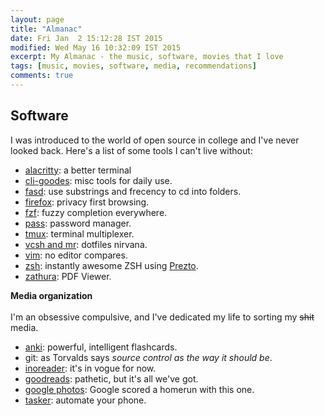 ```yaml
---
layout: page
title: "Almanac"
date: Fri Jan  2 15:12:28 IST 2015
modified: Wed May 16 10:32:09 IST 2015
excerpt: My Almanac - the music, software, movies that I love
tags: [music, movies, software, media, recommendations]
comments: true
---
```


## Software
I was introduced to the world of open source in college and I've never looked back.
Here's a list of some tools I can't live without:

- [alacritty](https://github.com/jwilm/alacritty): a better terminal
- [cli-goodes](https://github.com/srijanshetty/cli-goodies.git): misc tools for daily use.
- [fasd](https://github.com/clvv/fasd): use substrings and frecency to cd into folders.
- [firefox](https://www.mozilla.org/en-US/firefox/): privacy first browsing.
- [fzf](https://github.com/junegunn/fzf): fuzzy completion everywhere.
- [pass](https://www.passwordstore.org/): password manager.
- [tmux](https://github.com/srijanshetty/vcsh-tmux): terminal multiplexer.
- [vcsh and mr](/technical/vcsh-mr-dotfiles-nirvana/): dotfiles nirvana.
- [vim](https://github.com/srijanshetty/vim-plug/): no editor compares.
- [zsh](https://github.com/srijanshetty/zsh): instantly awesome ZSH using [Prezto](https://github.com/sorin-ionescu/prezto).
- [zathura](https://pwmt.org/projects/zathura/): PDF Viewer.

**Media organization**<br/><br/>
I'm an obsessive compulsive, and I've dedicated my life to sorting my <strike>shit</strike>  media.

- [anki](http://ankisrs.net/): powerful, intelligent flashcards.
- git: as Torvalds says *source control as the way it should be*.
- [inoreader](http://inoreader.com/): it's in vogue for now.
- [goodreads](https://www.goodreads.com/srijanshetty): pathetic, but it's all we've got.
- [google photos](https://photos.google.com): Google scored a homerun with this one.
- [tasker](https://tasker.joaoapps.com): automate your phone.

